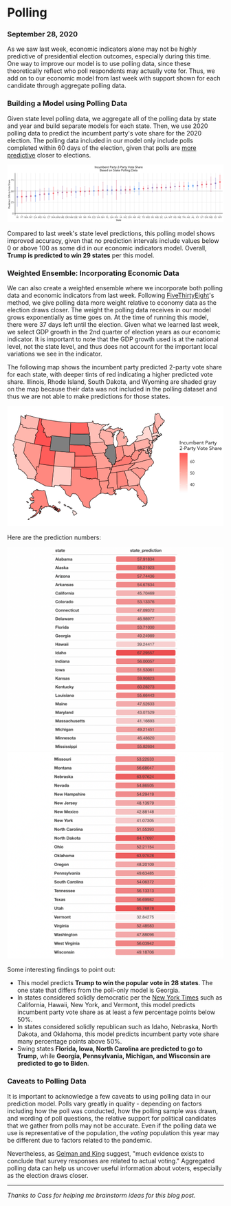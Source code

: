 # Polling
### September 28, 2020

As we saw last week, economic indicators alone may not be highly predictive of presidential election outcomes, especially during this time. One way to improve our model is to use polling data, since these theoretically reflect who poll respondents may actually vote for. Thus, we add on to our economic model from last week with support shown for each candidate through aggregate polling data.

### Building a Model using Polling Data

Given state level polling data, we aggregate all of the polling data by state and year and build separate models for each state. Then, we use 2020 polling data to predict the incumbent party's vote share for the 2020 election. The polling data included in our model only include polls completed within 60 days of the election, given that polls are [more predictive](https://www.jstor.org/stable/194212?seq=1) closer to elections.


![Prediction Intervals](../figures/poll_model_state.png)


Compared to last week's state level predictions, this polling model shows improved accuracy, given that no prediction intervals include values below 0 or above 100 as some did in our economic indicators model. Overall, **Trump is predicted to win 29 states** per this model.

### Weighted Ensemble: Incorporating Economic Data

We can also create a weighted ensemble where we incorporate both polling data and economic indicators from last week. Following [FiveThirtyEight](https://projects.fivethirtyeight.com/2020-election-forecast/)'s method, we give polling data more weight relative to economy data as the election draws closer. The weight the polling data receives in our model grows exponentially as time goes on. At the time of running this model, there were 37 days left until the election. Given what we learned last week, we select GDP growth in the 2nd quarter of election years as our economic indicator. It is important to note that the GDP growth used is at the national level, not the state level, and thus does not account for the important local variations we see in the indicator.

The following map shows the incumbent party predicted 2-party vote share for each state, with deeper tints of red indicating a higher predicted vote share. Illinois, Rhode Island, South Dakota, and Wyoming are shaded gray on the map because their data was not included in the polling dataset and thus we are not able to make predictions for those states.


![Predictions Map](../figures/ensemble_model_state_map.png)


Here are the prediction numbers:


![Predictions Table](../figures/state_predictions_table1.png)
![Predictions Table](../figures/state_predictions_table2.png)


Some interesting findings to point out:
* This model predicts **Trump to win the popular vote in 28 states**. The one state that differs from the poll-only model is Georgia.
* In states considered solidly democratic per the [New York Times](https://www.nytimes.com/interactive/2020/us/elections/election-states-biden-trump.html) such as California, Hawaii, New York, and Vermont, this model predicts incumbent party vote share as at least a few percentage points below 50%.
* In states considered solidly republican such as Idaho, Nebraska, North Dakota, and Oklahoma, this model predicts incumbent party vote share many percentage points above 50%.
* Swing states **Florida, Iowa, North Carolina are predicted to go to Trump**, while **Georgia, Pennsylvania, Michigan, and Wisconsin are predicted to go to Biden**. 

### Caveats to Polling Data

It is important to acknowledge a few caveats to using polling data in our prediction model. Polls vary greatly in quality - depending on factors including how the poll was conducted, how the polling sample was drawn, and wording of poll questions, the relative support for political candidates that we gather from polls may not be accurate. Even if the polling data we use is representative of the population, the _voting_ population this year may be different due to factors related to the pandemic.

Nevertheless, as [Gelman and King](https://www.jstor.org/stable/194212?seq=1) suggest, "much evidence exists to conclude that survey responses are related to actual voting." Aggregated polling data can help us uncover useful information about voters, especially as the election draws closer.

<hr>

*Thanks to Cass for helping me brainstorm ideas for this blog post.*
